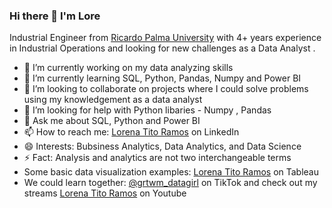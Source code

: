 ### Hi there 👋 I'm Lore
Industrial Engineer from [Ricardo Palma University](https://www.urp.edu.pe/) with 4+ years experience in Industrial Operations and looking for new challenges as a Data Analyst .

- 🔭 I’m currently working on my data analyzing skills
- 🌱 I’m currently learning SQL, Python, Pandas, Numpy and Power BI
- 👯 I’m looking to collaborate on projects where I could solve problems using my knowledgement as a data analyst
- 🤔 I’m looking for help with Python libaries - Numpy ,  Pandas
- 💬 Ask me about SQL, Python and Power BI
- 📫 How to reach me: [Lorena Tito Ramos](https://www.linkedin.com/in/lorenatitoramos/) on LinkedIn 
- 😄 Interests: Bubsiness Analytics, Data Analytics, and Data Science
- ⚡ Fact: Analysis and analytics are not two interchangeable terms
- Some basic data visualization examples: [Lorena Tito Ramos](https://public.tableau.com/app/profile/lorenatitoramos) on Tableau
- We could learn together: [@grtwm_datagirl](https://www.tiktok.com/@grwtm_datagirl?is_from_webapp=1&sender_device=pc) on TikTok and check out my streams [Lorena Tito Ramos](https://www.youtube.com/@grwtm_datagirl/streams) on Youtube
